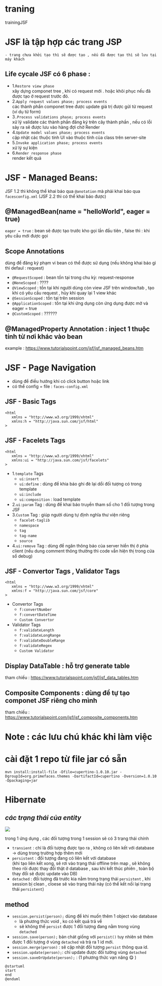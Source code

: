# traning
trainingJSF

# JSF là tập hợp các trang JSP
    - trang chưa khởi tạo thì sẽ được tạo , nếu đã được tạo thì sẽ lưu tại máy khách 

## Life cycale JSF có 6 phase :
 - 1.`Restore view phase`                            
    xây dựng componet tree , khi có request mới . hoặc khôi phục nếu đã được tạo ở request trước đó.
 - 2.`Apply request values phase; process events`    
    các thành phần componet tree được update giá trị được gửi từ request (ví dụ  từ form) 
 - 3`.Process validations phase; process events `    
    xử lý validate các thành phần đăng ký trên cây thành phần , nếu có lỗi sảy ra sẽ được lưu vào hàng đợi chờ Render
 - 4.`Update model values phase; process events  `   
    cập nhật các thuộc tính UI vào thuộc tính của class trên server-site
 - 5.`Invoke application phase; process events`      
    xử lý sự kiện
 - 6.`Render response phase `                        
    render kết quả

# JSF - Managed Beans:
JSF 1.2 thì không thể khai báo qua `@anotation` mà phải khai báo qua  `facesconfig.xml`  (JSF 2.2 thì có thể khai báo được)

## @ManagedBean(name = "helloWorld", eager = true)

`eager = true` : bean  sẽ được tạo trước kho gọi lần đầu tiên , false thì : khi yêu cầu mới được gọi

## Scope Annotations 

dùng để đăng ký phạm vi bean có thể được sử dụng  (nếu không khai báo gì thì defaul  : request)
- `@RequestScoped`  : bean tồn tại trong chu kỳ:  request-response
- `@NoneScoped`     :  ????
- `@ViewScoped`     : tồn tại khi người dùng còn view JSF trên window/tab , tạo khi có yêu cầu request , hủy khi quay lại 1 view khác
- `@SessionScoped`  : tồn tại trên session
- `@ApplicationScoped` : tồn tại khi ứng dụng còn ứng dụng được mở  và    eager = true 
- `@CustomScoped`    : ??????

## @ManagedProperty Annotation   : inject 1 thuộc tính từ nơi khác vào bean
example  : https://www.tutorialspoint.com/jsf/jsf_managed_beans.htm


# JSF - Page Navigation
- dùng để điều hướng khi có click button hoặc link
- có thể config  = file : `faces-config.xml`

## JSF - Basic Tags
```
<html 
   xmlns = "http://www.w3.org/1999/xhtml" 
   xmlns:h = "http://java.sun.com/jsf/html" 
>
```

## JSF - Facelets Tags
```
<html  
   xmlns = "http://www.w3.org/1999/xhtml"  
   xmlns:ui = "http://java.sun.com/jsf/facelets"  
>
```
- 1.`template` Tags
    - `ui:insert`
    - `ui:define` : dùng để khia báo ghi đè lại dổi đối tượng có trong template
    - `ui:include`
    - `ui:composition` :  load template
- 2.`ui:param` Tag : dùng để khai báo truyền tham số cho 1 đối tượng trong JSF
- 3.`Custom` Tag : giúp người dùng tự định nghĩa thư viện riêng
    - `facelet-taglib`
    - `namespace`
    - `tag`
    - `tag-name`
    - `source`
- 4.`ui:remove` Tag : dùng để ngăn thông báo của server hiển thị ở phía client  (nếu dung comment thông thường thì code vẫn hiện thị trong cửa sổ debug)

## JSF - Convertor Tags , Validator Tags
```
<html 
   xmlns = "http://www.w3.org/1999/xhtml" 
   xmlns:f = "http://java.sun.com/jsf/core"  
>
```
- Convertor Tags 
    - `f:convertNumber`
    - `f:convertDateTime`
    - `Custom Convertor`
- Validator Tags
    - `f:validateLength`
    - `f:validateLongRange`
    - `f:validateDoubleRange`
    - `f:validateRegex`
    - `Custom Validator`

## Display DataTable  : hỗ trợ generate table
tham chiếu : https://www.tutorialspoint.com/jsf/jsf_data_tables.htm
## Composite Components  : dùng để tự tạo componet JSF riêng cho mình
tham chiếu  : https://www.tutorialspoint.com/jsf/jsf_composite_components.htm




# **Note : các lưu chú khác khi làm việc**


# cài đặt  1 repo từ file jar có sẵn
```
mvn install:install-file -Dfile=cupertino-1.0.10.jar -DgroupId=org.primefaces.themes -DartifactId=cupertino -Dversion=1.0.10 -Dpackaging=jar
```

# Hibernate
## ***các trạng thái của entity***

<img src="https://www.baeldung.com/wp-content/uploads/2016/07/2016-07-11_13-38-11-1024x551.png">

trong 1 ứng dụng ,  các đối tượng trong 1 session sẽ có 3 trạng thái chính
- `transient` : chỉ là đối tượng được tạo ra , không có liên kết với database  
  ->  dùng trong trường hợp thêm mới
- `persistent` : đối tượng đang có liên kết với database  
(khi tạo liên kết xong, sẽ rơi vào trạng thái offline trên map , sẽ không theo rõi được thay đổi thật ở database , sau khi kết thúc phiên , toàn bộ thay đổi sẽ được update vào DB)
- `detached` : đối tượng đã trước kia nằm trong trạng thái `persistent` , khi  session bị clean , cloese sẽ vào trạng thái này 
(có thể kết nối lại trạng thái `persistent`)

## method
- `session.persist(person);` dùng để khi muốn thêm 1 object vào database
  - là phương thức void , ko có kết quả trả về
  - sẽ không thể `persist` được 1 đối tượng đang nằm trong vùng  `detached`
- `session.save(person);` bản chát giống với `persist()` tuy nhiên sẽ thêm được 1 đối tượng ở vùng `detached` và trả ra 1 id mới.
- `session.merge(person)` : sẽ cập nhật đối tượng `persist` thông qua id.
- `session.update(person);`: chỉ update được đối tường vùng `detached`
-   `session.saveOrUpdate(person);` :  (1 phương thức vạn năng :yum: )
```plantuml
@startuml
start
end
@enduml
```
